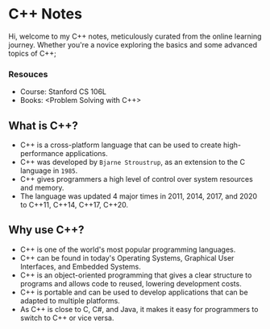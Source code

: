 # C++ Notes
Hi, welcome to my C++ notes, meticulously curated from the online learning journey. Whether you're a novice exploring the basics and some advanced topics of C++;

### Resouces
- Course: Stanford CS 106L  
- Books: <Problem Solving with C++>

## What is C++?
- C++ is a cross-platform language that can be used to create high-performance applications.
- C++ was developed by `Bjarne Stroustrup`, as an extension to the C language in `1985`.
- C++ gives programmers a high level of control over system resources and memory.
- The language was updated 4 major times in 2011, 2014, 2017, and 2020 to C++11, C++14, C++17, C++20.

## Why use C++?
- C++ is one of the world's most popular programming languages.
- C++ can be found in today's Operating Systems, Graphical User Interfaces, and Embedded Systems.
- C++ is an object-oriented programming that gives a clear structure to programs and allows code to reused, lowering development costs.
- C++ is portable and can be used to develop applications that can be adapted to multiple platforms.
- As C++ is close to C, C#, and Java, it makes it easy for programmers to switch to C++ or vice versa.
